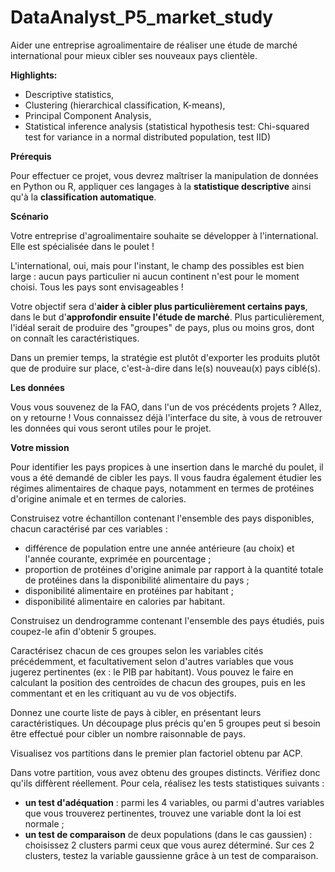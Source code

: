 # DataAnalyst_P5_market_study
Aider une entreprise agroalimentaire de réaliser une étude de marché international pour mieux cibler ses nouveaux pays clientèle. 

**Highlights:**

- Descriptive statistics, 
- Clustering (hierarchical classification, K-means), 
- Principal Component Analysis, 
- Statistical inference analysis (statistical hypothesis test: Chi-squared test for variance in a normal distributed population, test IID) 

**Prérequis**

Pour effectuer ce projet, vous devrez maîtriser la manipulation de données en Python ou R, appliquer ces langages à la **statistique descriptive** ainsi qu'à la **classification automatique**.


**Scénario**

Votre entreprise d'agroalimentaire souhaite se développer à l'international. Elle est spécialisée dans le poulet !

L'international, oui, mais pour l'instant, le champ des possibles est bien large : aucun pays particulier ni aucun continent n'est pour le moment choisi. Tous les pays sont envisageables !

Votre objectif sera d'**aider à cibler plus particulièrement certains pays**, dans le but d'**approfondir ensuite l'étude de marché**. Plus particulièrement, l'idéal serait de produire des "groupes" de pays, plus ou moins gros, dont on connaît les caractéristiques.

Dans un premier temps, la stratégie est plutôt d'exporter les produits plutôt que de produire sur place, c'est-à-dire dans le(s) nouveau(x) pays ciblé(s).


**Les données**

Vous vous souvenez de la FAO, dans l'un de vos précédents projets ? Allez, on y retourne ! Vous connaissez déjà l'interface du site, à vous de retrouver les données qui vous seront utiles pour le projet.


**Votre mission**

Pour identifier les pays propices à une insertion dans le marché du poulet, il vous a été demandé de cibler les pays. Il vous faudra également étudier les régimes alimentaires de chaque pays, notamment en termes de protéines d'origine animale et en termes de calories.

Construisez votre échantillon contenant l'ensemble des pays disponibles, chacun caractérisé par ces variables :

- différence de population entre une année antérieure (au choix) et l'année courante, exprimée en pourcentage ;
- proportion de protéines d'origine animale par rapport à la quantité totale de protéines dans la disponibilité alimentaire du pays ;
- disponibilité alimentaire en protéines par habitant ;
- disponibilité alimentaire en calories par habitant.

Construisez un dendrogramme contenant l'ensemble des pays étudiés, puis coupez-le afin d'obtenir 5 groupes.

Caractérisez chacun de ces groupes selon les variables cités précédemment, et facultativement selon d'autres variables que vous jugerez pertinentes (ex : le PIB par habitant). Vous pouvez le faire en calculant la position des centroïdes de chacun des groupes, puis en les commentant et en les critiquant au vu de vos objectifs.

Donnez une courte liste de pays à cibler, en présentant leurs caractéristiques. Un découpage plus précis qu'en 5 groupes peut si besoin être effectué pour cibler un nombre raisonnable de pays. 

Visualisez vos  partitions dans le premier plan factoriel obtenu par ACP.

Dans votre partition, vous avez obtenu des groupes distincts. Vérifiez donc qu'ils diffèrent réellement. Pour cela, réalisez les tests statistiques suivants :

- **un test d'adéquation** : parmi les 4 variables, ou parmi d'autres variables que vous trouverez pertinentes, trouvez une variable dont la loi est normale ;
- **un test de comparaison** de deux populations (dans le cas gaussien) : choisissez 2 clusters parmi ceux que vous aurez déterminé. Sur ces 2 clusters, testez la variable gaussienne grâce à un test de comparaison.
